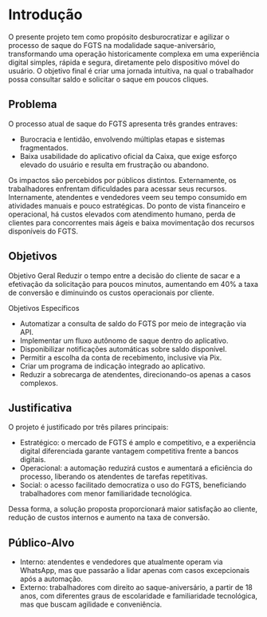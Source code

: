 # Introdução
O presente projeto tem como propósito desburocratizar e agilizar o processo de saque do FGTS na modalidade saque-aniversário, transformando uma operação historicamente complexa em uma experiência digital simples, rápida e segura, diretamente pelo dispositivo móvel do usuário.
O objetivo final é criar uma jornada intuitiva, na qual o trabalhador possa consultar saldo e solicitar o saque em poucos cliques.
## Problema
O processo atual de saque do FGTS apresenta três grandes entraves:

- Burocracia e lentidão, envolvendo múltiplas etapas e sistemas fragmentados.
- Baixa usabilidade do aplicativo oficial da Caixa, que exige esforço elevado do usuário e resulta em frustração ou abandono.

Os impactos são percebidos por públicos distintos. Externamente, os trabalhadores enfrentam dificuldades para acessar seus recursos. Internamente, atendentes e vendedores veem seu tempo consumido em atividades manuais e pouco estratégicas.
Do ponto de vista financeiro e operacional, há custos elevados com atendimento humano, perda de clientes para concorrentes mais ágeis e baixa movimentação dos recursos disponíveis do FGTS.

## Objetivos
Objetivo Geral
Reduzir o tempo entre a decisão do cliente de sacar e a efetivação da solicitação para poucos minutos, aumentando em 40% a taxa de conversão e diminuindo os custos operacionais por cliente.

Objetivos Específicos

- Automatizar a consulta de saldo do FGTS por meio de integração via API.
- Implementar um fluxo autônomo de saque dentro do aplicativo.
- Disponibilizar notificações automáticas sobre saldo disponível.
- Permitir a escolha da conta de recebimento, inclusive via Pix.
- Criar um programa de indicação integrado ao aplicativo.
- Reduzir a sobrecarga de atendentes, direcionando-os apenas a casos complexos.

## Justificativa

O projeto é justificado por três pilares principais:

- Estratégico: o mercado de FGTS é amplo e competitivo, e a experiência digital diferenciada garante vantagem competitiva frente a bancos digitais.
- Operacional: a automação reduzirá custos e aumentará a eficiência do processo, liberando os atendentes de tarefas repetitivas.
- Social: o acesso facilitado democratiza o uso do FGTS, beneficiando trabalhadores com menor familiaridade tecnológica.

Dessa forma, a solução proposta proporcionará maior satisfação ao cliente, redução de custos internos e aumento na taxa de conversão.
## Público-Alvo

- Interno: atendentes e vendedores que atualmente operam via WhatsApp, mas que passarão a lidar apenas com casos excepcionais após a automação.
- Externo: trabalhadores com direito ao saque-aniversário, a partir de 18 anos, com diferentes graus de escolaridade e familiaridade tecnológica, mas que buscam agilidade e conveniência.
